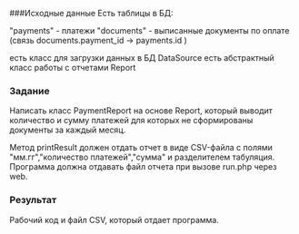 ###Исходные данные
Есть таблицы в БД:

"payments" - платежи
"documents" - выписанные документы по оплате (связь documents.payment_id -> payments.id )

есть класс для загрузки данных в БД DataSource 
есть абстрактный класс работы с отчетами Report 

### Задание

Написать класс PaymentReport на основе Report, который выводит количество и сумму платежей для которых не сформированы документы за каждый месяц. 

Метод printResult должен отдать отчет в виде CSV-файла с полями "мм.гг","количество платежей","сумма" и разделителем табуляция. Программа должна отдавать файл отчета при вызове run.php через web.

### Результат

Рабочий код и файл CSV, который отдает программа.
